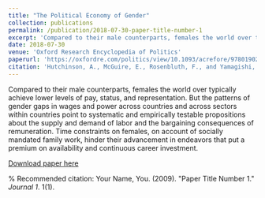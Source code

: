 ```yaml
---
title: "The Political Economy of Gender"
collection: publications
permalink: /publication/2018-07-30-paper-title-number-1
excerpt: 'Compared to their male counterparts, females the world over typically achieve lower levels of pay, status, and representation. But the patterns of gender gaps in wages and power across countries and across sectors within countries point to systematic and empirically testable propositions about the supply and demand of labor and the bargaining consequences of remuneration. Time constraints on females, on account of socially mandated family work, hinder their advancement in endeavors that put a premium on availability and continuous career investment.'
date: 2018-07-30
venue: 'Oxford Research Encyclopedia of Politics'
paperurl: 'https://oxfordre.com/politics/view/10.1093/acrefore/9780190228637.001.0001/acrefore-9780190228637-e-616'
citation: 'Hutchinson, A., McGuire, E., Rosenbluth, F., and Yamagishi, H. (2018). &quot;The Political Economy of Gender.&quot; <i>Oxford Research Encyclopedia of Politics</i>.'
---
```

Compared to their male counterparts, females the world over typically achieve lower levels of pay, status, and representation. But the patterns of gender gaps in wages and power across countries and across sectors within countries point to systematic and empirically testable propositions about the supply and demand of labor and the bargaining consequences of remuneration. Time constraints on females, on account of socially mandated family work, hinder their advancement in endeavors that put a premium on availability and continuous career investment.

[Download paper here](http://academicpages.github.io/files/paper1.pdf)

% Recommended citation: Your Name, You. (2009). "Paper Title Number 1." <i>Journal 1</i>. 1(1).
